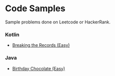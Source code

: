# Code Samples
Sample problems done on Leetcode or HackerRank.


### Kotlin
* [Breaking the Records (Easy)](https://github.com/tstokvis/Code_Samples/blob/master/Java%26Kotlin/src/BreakingTheRecords.kt)

### Java
* [Birthday Chocolate (Easy)](https://github.com/tstokvis/Code_Samples/blob/master/Java%26Kotlin/src/BirthdayChocolate.java)
